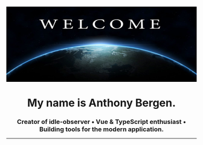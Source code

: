 <img align="center" src="welcome.webp" alt="welcome"
	title="welcome banner" width="1000" height="200" />

<h1 align="center">
My name is Anthony Bergen.
</h1>

<h3 align="center" style="margin-bottom:10px">Creator of idle-observer • Vue & TypeScript enthusiast • Building tools for the modern application.</h4>

<hr>

